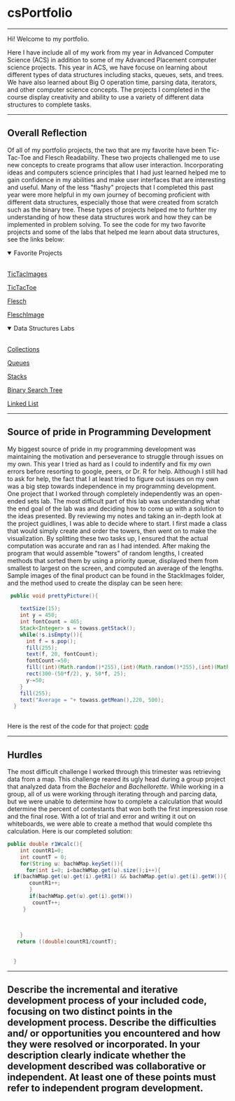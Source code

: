 # csPortfolio

***

Hi! Welcome to my portfolio. 

Here I have include all of my work from my year in Advanced Computer Science (ACS) in addition to some of my Advanced Placement computer science projects. This year in ACS, we have focuse on learning about different types of data structures including stacks, queues, sets, and trees. We have also learned about Big O operation time, parsing data, iterators, and other computer science concepts. The projects I completed in the course display creativity and ability to use a variety of different data structures to complete tasks.

***

## Overall Reflection

Of all of my portfolio projects, the two that are my favorite have been Tic-Tac-Toe and Flesch Readability. These two projects challenged me to use new concepts to create programs that allow user interaction. Incorporating ideas and computers science principles that I had just learned helped me to gain confidence in my abilities and make user interfaces that are interesting and useful. Many of the less "flashy" projects that I completed this past year were more helpful in my own journey of becoming proficient with different data structures, especially those that were created from scratch such as the binary tree. These types of projects helped me to furhter my understanding of how these data structures work and how they can be implemented in problem solving. To see the code for my two favorite projects and some of the labs that helped me learn about data structures, see the links below:

<details open>
<summary>Favorite Projects</summary>
<br>
 
[TicTacImages](https://github.com/sydneyessler/csPortfolio/tree/master/TicTacImages)

[TicTacToe](https://github.com/sydneyessler/csPortfolio/tree/master/Tic_Tac_Toe)

[Flesch](https://github.com/sydneyessler/StringParser.git)

[FleschImage](https://github.com/sydneyessler/csPortfolio/blob/master/Screen%20Shot%202019-05-28%20at%209.50.05%20PM.png)

</details>

<details open>
<summary>Data Structures Labs</summary>
<br>
 
 [Collections](https://github.com/sydneyessler/csPortfolio/tree/master/Processing/Collections)
 
 [Queues](https://github.com/sydneyessler/csPortfolio/tree/master/Processing/QUEUESSSS)
 
 [Stacks](https://github.com/sydneyessler/csPortfolio/tree/master/Processing/Stacks)
 
 [Binary Search Tree](https://github.com/sydneyessler/csPortfolio/tree/master/BST)
 
 [Linked List](https://github.com/sydneyessler/csPortfolio/tree/master/linklist)


</details>


***  

## Source of pride in Programming Development

 My biggest source of pride in my programming development was maintaining the motivation and perseverance to struggle through issues on my own. This year I tried as hard as I could to indentify and fix my own errors before resorting to google, peers, or Dr. R for help. Although I still had to ask for help, the fact that I at least tried to figure out issues on my own was a big step towards independence in my programming development. One project that I worked through completely independently was an open-ended sets lab. The most difficult part of this lab was understanding what the end goal of the lab was and deciding how to come up with a solution to the ideas presented. By reviewing my notes and taking an in-depth look at the project guidlines, I was able to decide where to start. I first made a class that would simply create and order the towers, then went on to make the visualization. By splitting these two tasks up, I ensured that the actual computation was accurate and ran as I had intended. After making the program that would assemble "towers" of random lengths, I created methods that sorted them by using a priority queue, displayed them from smallest to largest on the screen, and computed an average of the lengths. Sample images of the final product can be found in the StackImages folder, and the method used to create the display can be seen here:
 
```java
 public void prettyPicture(){
    
    textSize(15);
    int y = 450;
    int fontCount = 465;
    Stack<Integer> s = towass.getStack();
    while(!s.isEmpty()){
      int f = s.pop();
      fill(255);
      text(f, 20, fontCount);
      fontCount-=50;
      fill((int)(Math.random()*255),(int)(Math.random()*255),(int)(Math.random()*255));
      rect(300-(50*f/2), y, 50*f, 25);
      y-=50;
    }
    fill(255);
    text("Average = "+ towass.getMean(),220, 500);
  }
  
```
Here is the rest of the code for that project:
[code](https://github.com/sydneyessler/csPortfolio/tree/master/project_lab)

***

## Hurdles 

The most difficult challenge I worked through this trimester was retrieving data from a map. This challenge reared its ugly head during a group project that analyzed data from the *Bachelor* and *Bachellorette*. While working in a group, all of us were working through iterating through and parcing data, but we were unable to determine how to complete a calculation that would determine the percent of contestants that won both the first impression rose and the final rose. With a lot of trial and error and writing it out on whiteboards, we were able to create a method that would complete ths calculation. Here is our completed solution:

```java
public double r1Wcalc(){
    int countR1=0;
    int countT = 0;
    for(String u: bachWMap.keySet()){
      for(int i=0; i<bachWMap.get(u).size();i++){
  if(bachWMap.get(u).get(i).getR1() && bachWMap.get(u).get(i).getW()){
       countR1++;
       }
       if(bachWMap.get(u).get(i).getW())
        countT++;
     }
     
      
      
    }
   return ((double)countR1/countT); 
    
    
  }
```


***

## Describe the incremental and iterative development process of your included code, focusing on two distinct points in the development process. Describe the difficulties and/ or opportunities you encountered and how they were resolved or incorporated. In your description clearly indicate whether the development described was collaborative or independent. At least one of these points must refer to independent program development.
